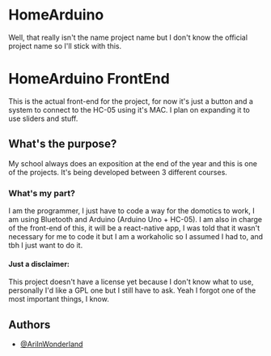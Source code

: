 # HomeArduino

Well, that really isn't the name project name but I don't know the official project name so I'll stick with this.

# HomeArduino FrontEnd
This is the actual front-end for the project, for now it's just a button and a system to connect to the HC-05 using it's MAC. I plan on expanding it to use sliders and stuff.

## What's the purpose?
My school always does an exposition at the end of the year and this is one of the projects. It's being developed between 3 different courses.

### What's my part?
I am the programmer, I just have to code a way for the domotics to work, I am using Bluetooth and Arduino (Arduino Uno + HC-05).
I am also in charge of the front-end of this, it will be a react-native app, I was told that it wasn't necessary for me to code it but I am a workaholic so I assumed I had to, and tbh I just want to do it.


#### Just a disclaimer:
This project doesn't have a license yet because I don't know what to use, personally I'd like a GPL one but I still have to ask. Yeah I forgot one of the most important things, I know.


## Authors

- [@AriInWonderland](https://github.com/AriInWonderland)
